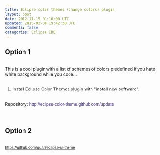 ```yaml
---
title: Eclipse color themes (change colors) plugin
layout: post
date: 2012-11-15 01:10:00 UTC
updated: 2015-02-08 19:42:30 UTC
comments: false
categories: Eclipse IDE
---
```

<h2>Option 1</h2><br />This is a cool plugin with a list of schemes of colors predefined if you hate white background while you code...<br /><br /><ol><li>Install Eclipse Color Themes plugin with "install new software".</li></ol><br />Repository:&nbsp;<span class="Apple-style-span" style="color: #333333; font-family: helvetica, arial, sans-serif; font-size: 14px; line-height: 21px;"><a href="http://eclipse-color-theme.github.com/update" style="color: #483485; text-decoration: initial;">http://eclipse-color-theme.github.com/update</a></span><br /><br /><br /><h2>Option 2</h2><div><br /></div><div><a class="Xx" dir="ltr" href="https://www.google.com/url?q=https%3A%2F%2Fgithub.com%2Fguari%2Feclipse-ui-theme&amp;sa=D&amp;sntz=1&amp;usg=AFQjCNHsbmPxVfVd-Hz5yIVH-OggLsORWA" rel="nofollow noreferrer" style="background-color: white; font-family: arial, sans-serif; font-size: 12.727272033691406px; line-height: 16px; unicode-bidi: -webkit-isolate;" target="_blank">https://github.com/guari/eclipse-ui-theme</a></div>